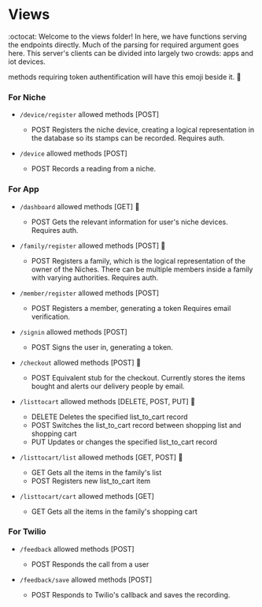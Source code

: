# Views
:octocat:
Welcome to the views folder! In here, we have functions serving the endpoints directly. Much of the parsing for required argument goes here.
This server's clients can be divided into largely two crowds: apps and iot devices.

methods requiring token authentification will have this emoji beside it. :closed_lock_with_key:

### For Niche
* `/device/register` allowed methods [POST]
    * POST 
        Registers the niche device, creating a logical representation in the database so its stamps can be recorded. Requires auth.

* `/device` allowed methods [POST]
    * POST
        Records a reading from a niche. 

### For App

* `/dashboard` allowed methods [GET] :closed_lock_with_key:
    * POST
        Gets the relevant information for user's niche devices. Requires auth.

* `/family/register` allowed methods [POST] :closed_lock_with_key:
    * POST
        Registers a family, which is the logical representation of the owner of the Niches. There can be multiple members inside a family with varying authorities. Requires auth.

* `/member/register` allowed methods [POST] 
    * POST
        Registers a member, generating a token Requires email verification.

* `/signin` allowed methods [POST] 
    * POST
        Signs the user in, generating a token.

* `/checkout` allowed methods [POST] :closed_lock_with_key:
    * POST
        Equivalent stub for the checkout. Currently stores the items bought and alerts our delivery people by email.

* `/listtocart` allowed methods [DELETE, POST, PUT] :closed_lock_with_key:
    * DELETE
        Deletes the specified list_to_cart record
    * POST
        Switches the list_to_cart record between shopping list and shopping cart
    * PUT 
        Updates or changes the specified list_to_cart record

*  `/listtocart/list` allowed methods [GET, POST] :closed_lock_with_key:
    * GET
        Gets all the items in the family's list
    * POST 
        Registers new list_to_cart item

*   `/listtocart/cart` allowed methods [GET]
    * GET
        Gets all the items in the family's shopping cart

### For Twilio
*   `/feedback` allowed methods [POST] 
    * POST
        Responds the call from a user

*   `/feedback/save` allowed methods [POST]
    * POST
        Responds to Twilio's callback and saves the recording.
